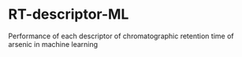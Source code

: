 # RT-descriptor-ML
 Performance of each descriptor of chromatographic retention time of arsenic in machine learning
